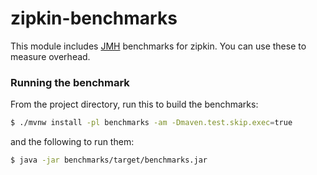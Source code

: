 # zipkin-benchmarks

This module includes [JMH](http://openjdk.java.net/projects/code-tools/jmh/)
benchmarks for zipkin. You can use these to measure overhead.

### Running the benchmark
From the project directory, run this to build the benchmarks:

```bash
$ ./mvnw install -pl benchmarks -am -Dmaven.test.skip.exec=true
```

and the following to run them:

```bash
$ java -jar benchmarks/target/benchmarks.jar
```
